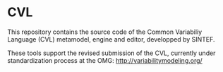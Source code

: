 CVL
===

This repository contains the source code of the Common Variabiliy Language (CVL) metamodel, engine and editor, developped by SINTEF.

These tools support the revised submission of the CVL, currently under standardization process at the OMG: http://variabilitymodeling.org/

